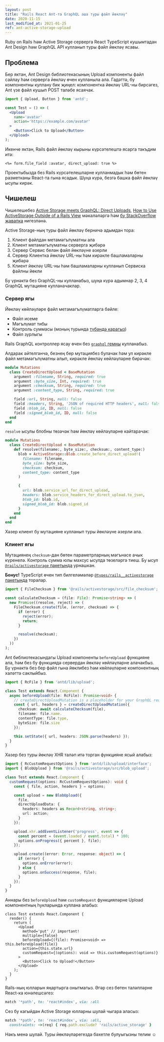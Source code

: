 ```yaml
---
layout: post
title: "Rails React Ant-та GraphQL аша туры файл йөкләү"
date: 2020-11-15
last_modified_at: 2021-01-25
ref: ant-active-storage-upload
---
```

Ruby on Rails һәм Active Storage
серверга React TypeScript кушымтадан Ant Design һәм GraphQL API кулланып
туры файл йөкләү ясавы.

## Проблема
Бер яктан, Ant Design библиотекасының Upload компоненты файл сайлау һәм
серверга йөкләү өчен кулланыла ала. Гадәттә, бу компонентны куллану бик
җиңел: компонентка йөкләү URL-ны бирсәгез, Ant үзе файл кушып POST таләбе ясаячак.

```jsx
import { Upload, Button } from 'antd';

const Test = () => (
  <Upload
    name='avatar'
    action='https://example.com/avatar'
  >
    <Button>Click to Upload</Button>
  </Upload>
);
```

Икенче яктан, Rails файл йөкләү кырыны күрсәтелештә ясарга тәкъдим итә:
```erb
<%= form.file_field :avatar, direct_upload: true %>
```

Проектыбызда без Rails күрсәтелешләрне кулланмадык һәм бөтен разметканы React-та
гына ясадык. Шуңа күрә, безгә башка файл йөкләү ысулы кирәк.

## Чишелеш
Чишелешебез 
[Active Storage meets GraphQL: Direct Uploads](https://evilmartians.com/chronicles/active-storage-meets-graphql-direct-uploads),
[How to Use ActiveStorage Outside of a Rails View](https://cameronbothner.com/activestorage-beyond-rails-views/)
мәкаләләргә һәм [бу StackOverflow җавапка](https://cameronbothner.com/activestorage-beyond-rails-views/)
нигезләнә.

Active Storage-ның туры файл йөкләү берничә адымдан тора:
1. Клиент файлдан метамәгълүматны ала
2. Клиент метамәгълүматны серверга җибәрә
3. Сервер Сервис белән файл йөкләүне әзерли
4. Сервер Клиентка йөкләү URL-ны һәм кирәкле башламаларны җибәрә
5. Клиент йөкләү URL-ны һәм башламаларны кулланып Сервиска файлны йөкли

Бу үрнәктә без GraphQL-ны кулланабыз, шуңа күрә адымнар 2, 3, 4 GraphQL мутацияне
кулланачаклар.

### Сервер ягы
Йөкләү көйләүләре файл метамагълүматларга бәйле:
* Файл исеме
* Мәгълүмат тибы
* Контроль суммасы (моның турында [түбәндә карагыз](#клиент-ягы))
* Файл зурлыгы

Rails GraphQL контроллер ясау өчен без [`graphql` гемны](https://graphql-ruby.org)
кулланабыз.

Алдарак әйтелгәнчә, безнең бер мутациябез булачак һәм ул кирәкле файл метамәгълүматны алып,
кирәкле йөкләү көйләүләрне бирәчәк:
```ruby
module Mutations
  class CreateDirectUpload < BaseMutation
    argument :filename, String, required: true
    argument :byte_size, Int, required: true
    argument :checksum, String, required: true
    argument :content_type, String, required: true

    field :url, String, null: false
    field :headers, String, 'JSON of required HTTP headers', null: false
    field :blob_id, ID, null: false
    field :signed_blob_id, ID, null: false
  end
end
```

`resolve` ысулы блобны төзәчәк һәм йөкләү көйләүләрне кайтарачак:
```ruby
module Mutations
  class CreateDirectUpload < BaseMutation
    def resolve(filename:, byte_size:, checksum:, content_type:)
      blob = ActiveStorage::Blob.create_before_direct_upload!(
        filename: filename,
        byte_size: byte_size,
        checksum: checksum,
        content_type: content_type
      )

      {
        url: blob.service_url_for_direct_upload,
        headers: blob.service_headers_for_direct_upload.to_json,
        blob_id: blob.id,
        signed_blob_id: blob.signed_id
      }
    end
  end
end
```

Хәзер клиент бу мутацияне кулланып туры йөкләүне әзерли ала.

### Клиент ягы
Мутациянең `checksum`-дан бөтен параметрларның мәгънәсе ачык күренелә.
Контроль сумма юлы махсус ысулда төзеләргә тиеш. Бу ысул [`@rails/activestorage`
пакетында](https://www.npmjs.com/package/@rails/activestorage) урнашкан.

**Бонус!** TypeScript өчен тип билгеләмәләр
[`@types/rails__activestorage` пакетында](https://www.npmjs.com/package/@types/rails__activestorage)
торалар.

```ts
import { FileChecksum } from '@rails/activestorage/src/file_checksum';

const calculateChecksum = (file: File): Promise<string> => (
  new Promise((resolve, reject) => (
    FileChecksum.create(file, (error, checksum) => {
      if (error) {
        reject(error);
        return;
      }

      resolve(checksum);
    })
  ))
);
```

Ant библиотекасындагы Upload компоненты `beforeUpload` функцияне ала, һәм без
бу функциядә сервердан йөкләү көйләүләрне алачакбыз. Бу үрнәктә без бер файл гына
йөклибез һәм көйләүләрне компонентның халәттә саклыйбыз.
```ts
import { RcFile } from 'antd/lib/upload';

class Test extends React.Component {
  async beforeUpload(file: RcFile): Promise<void> {
    // createDirectUploadMutation is a placeholder for your GraphQL request method
    const { url, headers } = createDirectUploadMutation({
      checksum: await calculateChecksum(file),
      filename: file.name.
      contentType: file.type,
      byteSize: file.size
    });

    this.setState({ url, headers: JSON.parse(headers) });
  }
}
```

Хәзер без туры йөкләү XHR таләп итә торган функцияне ясый алабыз:
```ts
import { RcCustomRequestOptions } from 'antd/lib/upload/interface';
import { BlobUpload } from '@rails/activestorage/src/blob_upload';

class Test extends React.Component {
  customRequest(options: RcCustomRequestOptions): void {
    const { file, action, headers } = options;

    const upload = new BlobUpload({
      file,
      directUploadData: {
        headers: headers as Record<string, string>;
        url: action;
      }
    });

    upload.xhr.addEventListener('progress', event => {
      const percent = (event.loaded / event.total) * 100;
      options.onProgress({ percent }, file);
    });

    upload.create((error: Error, response: object) => {
      if (error) {
        options.onError(error);
      } else {
        options.onSuccess(response, file);
      }
    });
  }
}
```

Аннары без `beforeUpload` һәм `customRequest` функцияләрне Upload компонентның
һукларында куллана алабыз:
```tsx
class Test extends React.Component {
  render() {
    return (
      <Upload
        method='put' // important!
        multiple={false}
        beforeUpload={(file): Promise<void> => this.beforeUpload(file)}
        action={this.state.url}
        customRequest={(options): void => this.customRequest(options)}
      >
        <Button>Click to Upload!</Button>
      </Upload>
    );
  }
}
```

Rails-ның юлларын яңартырга онытмагыз. Әгәр сез бөтен таләпләрне
React-ка юнәлешсәгез:
```ruby
match '*path', to: 'react#index', via: :all
```

Сез бу кагыйдән Active Storage юлларны шулай чыгара аласыз:
```ruby
match '*path', to: 'react#index', via: :all,
  constraints: ->(req) { req.path.exclude? 'rails/active_storage' }
```

Нәкъ менә шулай. Туры йөкләүләрегездә бәхетле булуыгызны телим :relaxed:
